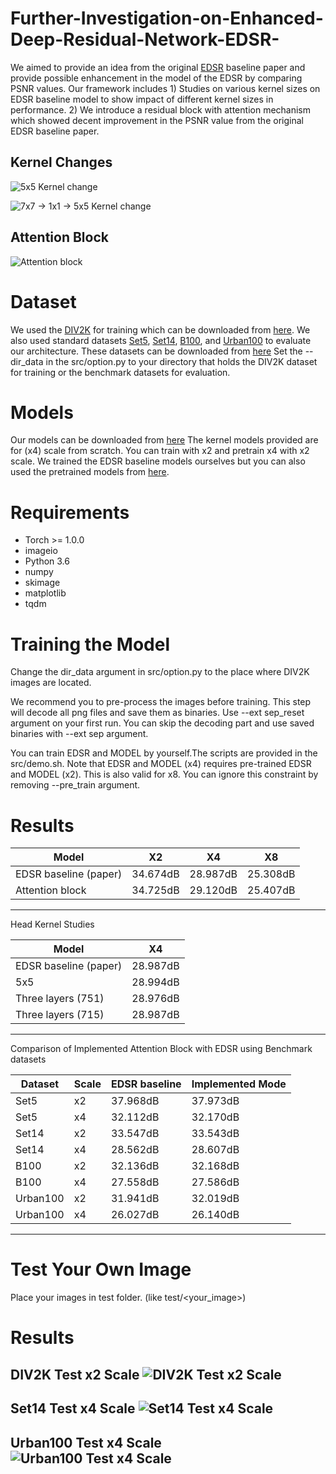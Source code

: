 # Further-Investigation-on-Enhanced-Deep-Residual-Network-EDSR-
We aimed to provide an idea from the original [EDSR](http://openaccess.thecvf.com/content_cvpr_2017_workshops/w12/papers/Lim_Enhanced_Deep_Residual_CVPR_2017_paper.pdf) baseline paper and provide possible enhancement in the model of the EDSR by comparing PSNR values. Our framework includes 1) Studies on various kernel sizes on EDSR baseline model to show impact of different kernel sizes in performance. 2) We introduce a residual block with attention mechanism which showed decent improvement in the PSNR value from the original EDSR baseline paper.

## Kernel Changes
![5x5 Kernel change](https://github.com/ekuama/Further-Investigation-on-Enhanced-Deep-Residual-Network-EDSR-/blob/main/images/5x5.png)

![7x7 -> 1x1 -> 5x5 Kernel change](https://github.com/ekuama/Further-Investigation-on-Enhanced-Deep-Residual-Network-EDSR-/blob/main/images/715.png)

## Attention Block
![Attention block](https://github.com/ekuama/Further-Investigation-on-Enhanced-Deep-Residual-Network-EDSR-/blob/main/images/Attention_block.png)

# Dataset
We used the [DIV2K](http://www.vision.ee.ethz.ch/~timofter/publications/Agustsson-CVPRW-2017.pdf) for training which can be downloaded from [here](https://drive.google.com/file/d/1qhNjHjfiDI1Eao5AD0fmcZeYsvQhfSUc/view?usp=sharing). We also used standard datasets [Set5](http://people.rennes.inria.fr/Aline.Roumy/results/SR_BMVC12.html), [Set14](https://sites.google.com/site/romanzeyde/research-interests), [B100](https://www2.eecs.berkeley.edu/Research/Projects/CS/vision/bsds/), and [Urban100](https://sites.google.com/site/jbhuang0604/publications/struct_sr) to evaluate our architecture. These datasets can be downloaded from [here](https://drive.google.com/file/d/1fAIQQZWuLGpBFx7jrpDuriDB1_7QGb2M/view?usp=sharing) Set the --dir_data in the src/option.py to your directory that holds the DIV2K dataset for training or the benchmark datasets for evaluation.

# Models
Our models can be downloaded from [here](https://drive.google.com/file/d/1_2A4NFuI5SZykVWz7UPz1PsObm4FvVHA/view?usp=sharing) The kernel models provided are for (x4) scale from scratch. You can train with x2 and pretrain x4 with x2 scale. We trained the EDSR baseline models ourselves but you can also used the pretrained models from [here](https://cv.snu.ac.kr/research/EDSR/model_pytorch.tar).

# Requirements
* Torch >= 1.0.0
* imageio
* Python 3.6
* numpy
* skimage
* matplotlib
* tqdm

# Training the Model
Change the dir_data argument in src/option.py to the place where DIV2K images are located.

We recommend you to pre-process the images before training. This step will decode all png files and save them as binaries. Use --ext sep_reset argument on your first run. You can skip the decoding part and use saved binaries with --ext sep argument.

You can train EDSR and MODEL by yourself.The scripts are provided in the src/demo.sh. Note that EDSR and MODEL (x4) requires pre-trained EDSR and MODEL (x2). This is also valid for x8. You can ignore this constraint by removing --pre_train argument.

# Results
Model |	X2|	X4	|X8
------|---|-----|---
EDSR baseline (paper)|	34.674dB |	28.987dB |	25.308dB
Attention block |	34.725dB |	29.120dB |	25.407dB
----------------------------------------------------------
Head Kernel Studies

Model |X4	
------|---
EDSR baseline (paper)|28.987dB 
5x5	|28.994dB
Three layers (751)|28.976dB
Three layers (715)|	28.987dB 
-----------------------------------------------------------
Comparison of Implemented Attention Block with EDSR using Benchmark datasets

Dataset	|Scale	|EDSR baseline	|Implemented Mode
--------|-------|---------------|----------------
Set5	|x2	|37.968dB	|37.973dB
Set5  |x4	|32.112dB	|32.170dB
Set14	|x2	|33.547dB	|33.543dB
Set14 |x4	|28.562dB	|28.607dB
B100	|x2	|32.136dB	|32.168dB
B100  |x4	|27.558dB	|27.586dB
Urban100	|x2	|31.941dB	|32.019dB
Urban100  |x4	|26.027dB	|26.140dB
----------------------------------------------

# Test Your Own Image
Place your images in test folder. (like test/<your_image>)

# Results
DIV2K Test x2 Scale
![DIV2K Test x2 Scale](https://github.com/ekuama/Further-Investigation-on-Enhanced-Deep-Residual-Network-EDSR-/blob/main/images/model_compare_x2.png)
--------------------------------------------------------------------------------------------------------------------------------------------------------
Set14 Test x4 Scale
![Set14 Test x4 Scale](https://github.com/ekuama/Further-Investigation-on-Enhanced-Deep-Residual-Network-EDSR-/blob/main/images/model_compare_x4_Set14.png)
-----------------------------------------------------------------------------------------------------------------------------------------------------------
Urban100 Test x4 Scale
![Urban100 Test x4 Scale](https://github.com/ekuama/Further-Investigation-on-Enhanced-Deep-Residual-Network-EDSR-/blob/main/images/model_compare_x4_Urban100.png)
-----------------------------------------------------------------------------------------------------------------------------------------------------------------
